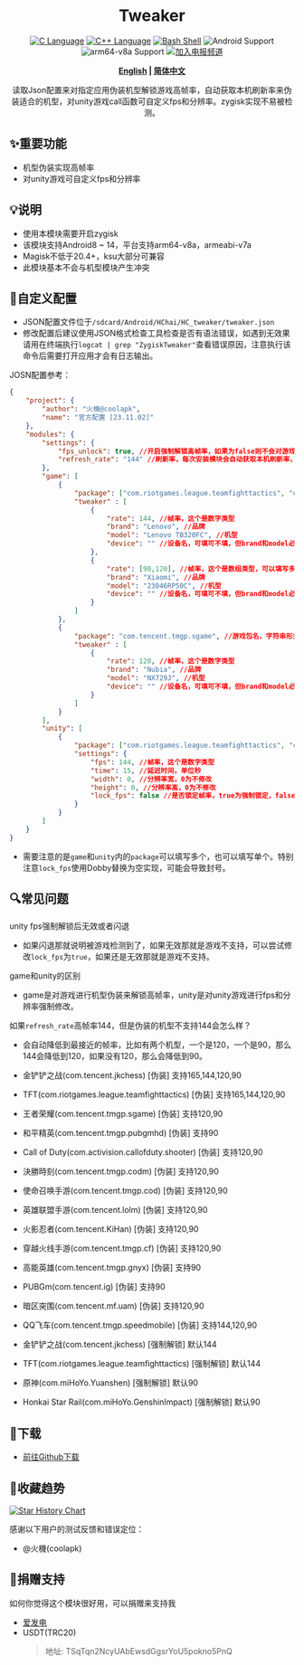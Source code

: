 <div align="center">
<h1>Tweaker</h1>
<a href="http://cppmicroservices.org/"><img alt="C Language" src="https://img.shields.io/badge/-C-black?logo=c&style=flat-square&logoColor=ffffff"></a>
<a href="http://cppmicroservices.org/"><img alt="C++ Language" src="https://img.shields.io/badge/-C++-808080?logo=c%2B%2B&style=flat-square&logoColor=ffffff"></a>
<a href="https://www.python.org/"><img alt="Bash Shell" src="https://img.shields.io/badge/-Bash-ae9a5a?style=flat-square&logo=shell&logoColor=ffffff"></a>
<img alt="Android Support" src="https://img.shields.io/badge/Android%208~14-Support-green">
<img alt="arm64-v8a Support" src="https://img.shields.io/badge/arm64--v8a-Support-green">
<a href="https://t.me/HCha1234"><img alt="加入电报频道" src="https://img.shields.io/badge/Join%20group-Telegram-brightgreen.svg?logo=telegram"></a>
<p><b><a href="README.md">English</a> | <a href="README-zh.md">简体中文</a></b></p>
<p>读取Json配置来对指定应用伪装机型解锁游戏高帧率，自动获取本机刷新率来伪装适合的机型，对unity游戏call函数可自定义fps和分辨率。zygisk实现不易被检测。</p>
</div>

## ✨重要功能
- 机型伪装实现高帧率
- 对unity游戏可自定义fps和分辨率

## 💡说明
- 使用本模块需要开启zygisk
- 该模块支持Android8 ~ 14，平台支持arm64-v8a，armeabi-v7a
- Magisk不低于20.4+，ksu大部分可兼容
- 此模块基本不会与机型模块产生冲突

## 📝自定义配置
- JSON配置文件位于`/sdcard/Android/HChai/HC_tweaker/tweaker.json`
- 修改配置后建议使用JSON格式检查工具检查是否有语法错误，如遇到无效果请用在终端执行`logcat | grep "ZygiskTweaker"`查看错误原因，注意执行该命令后需要打开应用才会有日志输出。

JOSN配置参考：  
```json
{
    "project": {
        "author": "火機@coolapk",
        "name": "官方配置 [23.11.02]"
    },
    "modules": {
        "settings": {
            "fps_unlock": true, //开启强制解锁高帧率，如果为false则不会对游戏进行帧率解锁，但game机型伪装会生效，unity不会生效。
            "refresh_rate": "144" //刷新率，每次安装模块会自动获取本机刷新率，也可以手动修改
        },
        "game": [
            {
                "package": ["com.riotgames.league.teamfighttactics", "com.tencent.jkchess"], //游戏包名，数组形式，可以填写多个
                "tweaker" : [
                    {
                        "rate": 144, //帧率，这个是数字类型
                        "brand": "Lenovo", //品牌
                        "model": "Lenovo TB320FC", //机型
                        "device": "" //设备名，可填可不填，但brand和model必须填写
                    },
                    {
                        "rate": [90,120], //帧率，这个是数组类型，可以填写多个
                        "brand": "Xiaomi", //品牌
                        "model": "23046RP50C", //机型
                        "device": "" //设备名，可填可不填，但brand和model必须填写
                    }
                ]
            },
            {
                "package": "com.tencent.tmgp.sgame", //游戏包名，字符串形式，只能填写一个
                "tweaker" : [
                    {
                        "rate": 120, //帧率，这个是数字类型
                        "brand": "Nubia", //品牌
                        "model": "NX729J", //机型
                        "device": "" //设备名，可填可不填，但brand和model必须填写
                    }
                ]
            }
        ],
        "unity": [
            {
                "package": ["com.riotgames.league.teamfighttactics", "com.tencent.jkchess"], //游戏包名，数组形式，可以填写多个，也可以像game内的那样填写字符串形式
                "settings": {
                    "fps": 144, //帧率，这个是数字类型
                    "time": 15, //延迟时间，单位秒
                    "width": 0, //分辨率宽，0为不修改
                    "height": 0, //分辨率高，0为不修改
                    "lock_fps": false //是否锁定帧率，true为强制锁定，false为不锁定
                }
            }
        ]
    }
}
```

- 需要注意的是`game`和`unity`内的`package`可以填写多个，也可以填写单个。特别注意`lock_fps`使用Dobby替换为空实现，可能会导致封号。

## 🔍常见问题

unity fps强制解锁后无效或者闪退
- 如果闪退那就说明被游戏检测到了，如果无效那就是游戏不支持，可以尝试修改`lock_fps`为`true`，如果还是无效那就是游戏不支持。

game和unity的区别
- game是对游戏进行机型伪装来解锁高帧率，unity是对unity游戏进行fps和分辨率强制修改。

如果`refresh_rate`高帧率144，但是伪装的机型不支持144会怎么样？
- 会自动降低到最接近的帧率，比如有两个机型，一个是120，一个是90，那么144会降低到120，如果没有120，那么会降低到90。


- 金铲铲之战(com.tencent.jkchess) [伪装] 支持165,144,120,90
- TFT(com.riotgames.league.teamfighttactics) [伪装] 支持165,144,120,90
- 王者荣耀(com.tencent.tmgp.sgame) [伪装] 支持120,90
- 和平精英(com.tencent.tmgp.pubgmhd) [伪装] 支持90
- Call of Duty(com.activision.callofduty.shooter) [伪装] 支持120,90
- 決勝時刻(com.tencent.tmgp.codm) [伪装] 支持120,90
- 使命召唤手游(com.tencent.tmgp.cod) [伪装] 支持120,90
- 英雄联盟手游(com.tencent.lolm) [伪装] 支持120,90
- 火影忍者(com.tencent.KiHan) [伪装] 支持120,90
- 穿越火线手游(com.tencent.tmgp.cf) [伪装] 支持120,90
- 高能英雄(com.tencent.tmgp.gnyx) [伪装] 支持90
- PUBGm(com.tencent.ig) [伪装] 支持90
- 暗区突围(com.tencent.mf.uam) [伪装] 支持120,90
- QQ飞车(com.tencent.tmgp.speedmobile) [伪装] 支持144,120,90
- 金铲铲之战(com.tencent.jkchess) [强制解锁] 默认144
- TFT(com.riotgames.league.teamfighttactics) [强制解锁] 默认144
- 原神(com.miHoYo.Yuanshen) [强制解锁] 默认90
- Honkai Star Rail(com.miHoYo.GenshinImpact) [强制解锁] 默认90

## 🚀下载
- [前往Github下载](https://github.com/OneB1ank/zygisk-Tweaker/releases)

## 🌟收藏趋势

<a href="https://star-history.com/#OneB1ank/zygisk-Tweaker&Timeline">
  <picture>
    <source media="(prefers-color-scheme: dark)" srcset="https://api.star-history.com/svg?repos=OneB1ank/zygisk-Tweaker&type=Timeline&theme=dark" />
    <source media="(prefers-color-scheme: light)" srcset="https://api.star-history.com/svg?repos=OneB1ank/zygisk-Tweaker&type=Timeline" />
    <img alt="Star History Chart" src="https://api.star-history.com/svg?repos=OneB1ank/zygisk-Tweaker&type=Timeline" />
  </picture>
</a>

感谢以下用户的测试反馈和错误定位：
- @火機(coolapk)

## 🎉捐赠支持
如何你觉得这个模块很好用，可以捐赠来支持我
- [爱发电](https://afdian.net/a/HCha1)
- USDT(TRC20)
  > 地址: TSqTqn2NcyUAbEwsdGgsrYoU5pokno5PnQ
